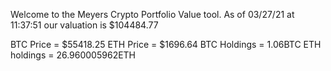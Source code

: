 Welcome to the Meyers Crypto Portfolio Value tool. 
As of 03/27/21 at 11:37:51 our valuation is $104484.77 

BTC Price = $55418.25
 ETH Price = $1696.64
BTC Holdings = 1.06BTC
 ETH holdings = 26.960005962ETH 
